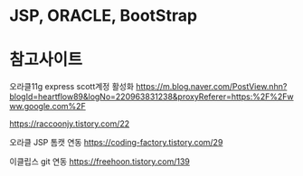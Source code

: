 # JSP, ORACLE, BootStrap
# 참고사이트
오라클11g express scott계정 활성화
https://m.blog.naver.com/PostView.nhn?blogId=heartflow89&logNo=220963831238&proxyReferer=https:%2F%2Fwww.google.com%2F

https://raccoonjy.tistory.com/22

오라클 JSP 톰캣 연동
https://coding-factory.tistory.com/29

이클립스 git 연동
https://freehoon.tistory.com/139

